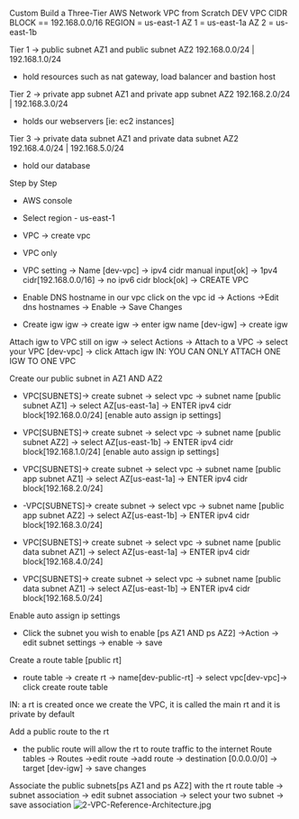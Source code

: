 Custom Build a Three-Tier AWS Network VPC from Scratch
DEV VPC CIDR BLOCK == 192.168.0.0/16
REGION = us-east-1
AZ 1 = us-east-1a
AZ 2 = us-east-1b

Tier 1 -> public subnet AZ1 and public subnet AZ2
          192.168.0.0/24     |    192.168.1.0/24 

- hold resources such as nat gateway, load balancer and  bastion host

Tier 2 -> private app subnet AZ1 and private app subnet AZ2
          192.168.2.0/24      |         192.168.3.0/24 

- holds our webservers [ie: ec2 instances]

Tier 3 -> private data subnet AZ1 and private data subnet AZ2
          192.168.4.0/24       |        192.168.5.0/24 

- hold our database


Step by Step 
- AWS console
- Select region - us-east-1
- VPC -> create vpc
- VPC only
- VPC setting -> Name [dev-vpc] -> ipv4 cidr manual input[ok] -> 1pv4 cidr[192.168.0.0/16] -> no ipv6 cidr block[ok] -> CREATE VPC

- Enable DNS hostname in our vpc
click on the vpc id -> Actions ->Edit dns hostnames -> Enable -> Save Changes

- Create igw
igw -> create igw -> enter igw name [dev-igw] -> create igw

Attach igw to VPC
still on igw -> select Actions -> Attach to a VPC -> select your VPC [dev-vpc] -> click Attach igw
IN: YOU CAN ONLY ATTACH ONE IGW TO ONE VPC

Create our public subnet in AZ1 AND AZ2
- VPC[SUBNETS]-> create subnet -> select vpc -> subnet name [public subnet AZ1] -> select AZ[us-east-1a] -> ENTER ipv4 cidr block[192.168.0.0/24]
[enable auto assign ip settings]

- VPC[SUBNETS]-> create subnet -> select vpc -> subnet name [public subnet AZ2] -> select AZ[us-east-1b] -> ENTER ipv4 cidr block[192.168.1.0/24] 
[enable auto assign ip settings]


- VPC[SUBNETS]-> create subnet -> select vpc -> subnet name [public app subnet AZ1] -> select AZ[us-east-1a] -> ENTER ipv4 cidr block[192.168.2.0/24]

- -VPC[SUBNETS]-> create subnet -> select vpc -> subnet name [public app subnet AZ2] -> select AZ[us-east-1b] -> ENTER ipv4 cidr block[192.168.3.0/24]

- VPC[SUBNETS]-> create subnet -> select vpc -> subnet name [public data subnet AZ1] -> select AZ[us-east-1a] -> ENTER ipv4 cidr block[192.168.4.0/24]

- VPC[SUBNETS]-> create subnet -> select vpc -> subnet name [public data subnet AZ1] -> select AZ[us-east-1b] -> ENTER ipv4 cidr block[192.168.5.0/24]

Enable auto assign ip settings
- Click the subnet you wish to enable [ps AZ1 AND ps AZ2] ->Action -> edit subnet settings -> enable -> save

Create a route table [public rt]
- route table -> create rt -> name[dev-public-rt] -> select vpc[dev-vpc]-> click create route table

IN: a rt is created once we create the VPC, it is called the main rt and it is private by default

Add a public route to the rt
- the public route will allow the rt to route traffic to the internet
Route tables -> Routes ->edit route ->add route -> destination [0.0.0.0/0] -> target [dev-igw] -> save changes

Associate the public subnets[ps AZ1 and ps AZ2] with the rt
route table -> subnet association -> edit subnet association -> select your two subnet -> save association
![2-VPC-Reference-Architecture.jpg](https://i.postimg.cc/q0KbSbp1/2-VPC-Reference-Architecture.jpg)